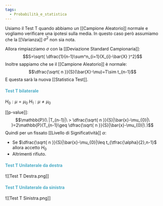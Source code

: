```yaml
---
tags:
  - Probabilità_e_statistica
---
```

Usiamo il Test T quando abbiamo un [[Campione Aleatorio]] normale e vogliamo verificare una ipotesi sulla media.
In questo caso però assumiamo che la [[Varianza]] $\sigma^2$ non sia nota.

Allora rimpiazziamo $\sigma$ con la [[Deviazione Standard Campionaria]]:
$$S=\sqrt{ \dfrac{1}{n-1}\sum^n_{i=1}(X_{i}-\bar{X} )^2}$$
Inoltre sappiamo che se il [[Campione Aleatorio]] è normale:
$$\dfrac{\sqrt{ n }}{S}(\bar{X}-\mu)=T\sim t_{n-1}$$
E questa sarà la nuova [[Statistica Test]].

#### <font color="#4bacc6">Test T bilaterale</font>

$H_{0}:\mu=\mu_{0}$
$H_{1}:\mu\neq \mu_{0}$

[[p-value]]: 
$$\mathbb{P}(\ |T_{n-1}|\ > \dfrac{\sqrt{ n }}{S}|\bar{x}-\mu_{0}|\ )=2\mathbb{P}(T_{n-1}\geq \dfrac{\sqrt{ n }}{S}|\bar{x}-\mu_{0}|\ )$$
Quindi per un fissato [[Livello di Significatività]] $\alpha$:

- Se $\dfrac{\sqrt{ n }}{S}|\bar{x}-\mu_{0}|\leq t_{\tfrac{\alpha}{2},n-1}$ allora accetto $H_{0}$
- Altrimenti rifiuto.

#### <font color="#4bacc6">Test T Unilaterale da destra</font>

![[Test T Destra.png]]

#### <font color="#4bacc6">Test T Unilaterale da sinistra</font>

![[Test T Sinistra.png]]